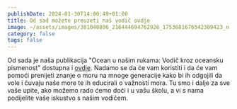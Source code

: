 ```yaml
---
publishDate: 2024-01-30T14:00:49+01:00
title: Od sad možete preuzeti naš vodič ovdje
image: ~/assets/images/381040806_216444694762926_1753681676542309423_n.jpg
category: false
tags: false
---
```

Od sada je naša publikacija "Ocean u našim rukama: Vodič kroz oceansku pismenost" dostupna i [ovdje](https://drive.google.com/file/d/18chEvXyDfWIxPB0a2Rdp3pVTTVDqdz4S/view?usp=drive_link). Nadamo se da će vam koristiti i da će vam pomoći prenijeti znanje o moru na mnoge generacije kako bi ih odgojili da vole i čuvaju naše more te ih educirali o važnosti mora. Tu smo i dalje za sve vaše upite, ako možemo rado ćemo doći i u vašu školu, a vi s nama podijelite vaše iskustvo s našim vodičem.